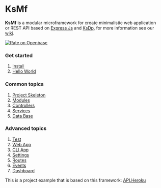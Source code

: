 # KsMf
**KsMf** is a modular microframework for create minimalistic web application or REST API based on [Express Js](https://expressjs.com/es/) and [KsDp](https://github.com/ameksike/ksdp/wiki), for more information see our [wiki](https://github.com/ameksike/ksmf/wiki).

[![Rate on Openbase](https://badges.openbase.com/js/rating/ksmf.svg)](https://openbase.com/js/ksmf?utm_source=embedded&utm_medium=badge&utm_campaign=rate-badge)

### Get started
1. [Install](https://github.com/ameksike/ksmf/wiki/Install)
2. [Hello World](https://github.com/ameksike/ksmf/wiki/Hello-World)

### Common topics
1. [Project Skeleton](https://github.com/ameksike/ksmf/wiki/Project-Skeleton)
2. [Modules](https://github.com/ameksike/ksmf/wiki/Modules)
3. [Controllers](https://github.com/ameksike/ksmf/wiki/Controllers)
4. [Services](https://github.com/ameksike/ksmf/wiki/Services)
5. [Data Base](https://github.com/ameksike/ksmf/wiki/DAO)

### Advanced topics
1. [Test](https://github.com/ameksike/ksmf/wiki/Test)
2. [Web App](https://github.com/ameksike/ksmf/wiki/App) 
3. [CLI App](https://github.com/ameksike/ksmf/wiki/App-CLI) 
4. [Settings](https://github.com/ameksike/ksmf/wiki/Setting)
5. [Routes](https://github.com/ameksike/ksmf/wiki/Routes)
6. [Events](https://github.com/ameksike/ksmf/wiki/Events)
7. [Dashboard](https://github.com/ameksike/ksmf/wiki/Dashboard)

This is a project example that is based on this framework: [API.Heroku](https://github.com/ameksike/api.heroku) 
